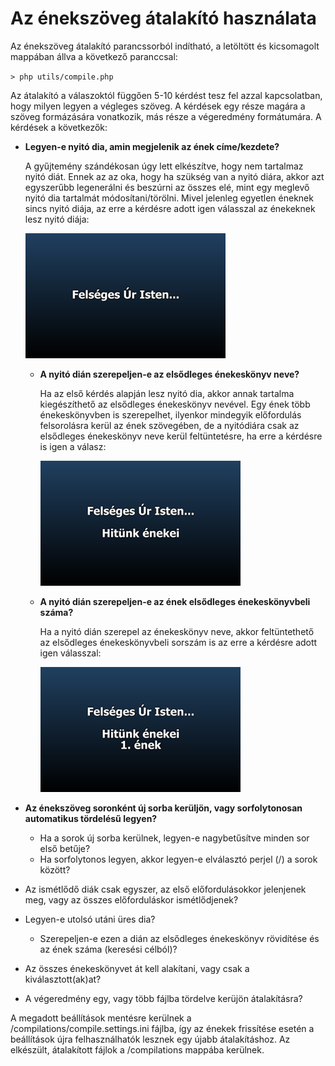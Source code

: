 # Az énekszöveg átalakító használata

Az énekszöveg átalakító parancssorból indítható, a letöltött és kicsomagolt mappában állva a következő paranccsal:

`> php utils/compile.php`

Az átalakító a válaszoktól függően 5-10 kérdést tesz fel azzal kapcsolatban, hogy milyen legyen a végleges szöveg.
A kérdések egy része magára a szöveg formázására vonatkozik, más része a végeredmény formátumára.
A kérdések a következők:
* **Legyen-e nyitó dia, amin megjelenik az ének címe/kezdete?**

  A gyűjtemény szándékosan úgy lett elkészítve, hogy nem tartalmaz nyitó diát. Ennek az az oka, hogy ha szükség van a nyitó diára, akkor azt egyszerűbb legenerálni és beszúrni az összes elé, mint egy meglevő nyitó dia tartalmát módosítani/törölni. Mivel jelenleg egyetlen éneknek sincs nyitó diája, az erre a kérdésre adott igen válasszal az énekeknek lesz nyitó diája:

  ![Képernyőfotó a nyitó diáról](./images/01.title_slide.png)

  * **A nyitó dián szerepeljen-e az elsődleges énekeskönyv neve?**

    Ha az első kérdés alapján lesz nyitó dia, akkor annak tartalma kiegészíthető az elsődleges énekeskönyv nevével.
    Egy ének több énekeskönyvben is szerepelhet, ilyenkor mindegyik előfordulás felsorolásra kerül az ének szövegében,
    de a nyitódiára csak az elsődleges énekeskönyv neve kerül feltüntetésre, ha erre a kérdésre is igen a válasz:

    ![Képernyőfotó az elsődleges énekeskönyv nevéről](./images/02.title_with_songbook.png) 

  * **A nyitó dián szerepeljen-e az ének elsődleges énekeskönyvbeli száma?**

    Ha a nyitó dián szerepel az énekeskönyv neve, akkor feltüntethető az elsődleges énekeskönyvbeli sorszám is az
    erre a kérdésre adott igen válasszal:
    
    ![Képernyőfotó a teljes nyitó diáról](./images/03.full_title_slide.png)

* **Az énekszöveg soronként új sorba kerüljön, vagy sorfolytonosan automatikus tördelésű legyen?**


  * Ha a sorok új sorba kerülnek, legyen-e nagybetűsítve minden sor első betűje?
  * Ha sorfolytonos legyen, akkor legyen-e elválasztó perjel (/) a sorok között?
* Az ismétlődő diák csak egyszer, az első előfordulásokkor jelenjenek meg, vagy az összes előforduláskor ismétlődjenek?
* Legyen-e utolsó utáni üres dia?
  * Szerepeljen-e ezen a dián az elsődleges énekeskönyv rövidítése és az ének száma (keresési célból)?
* Az összes énekeskönyvet át kell alakítani, vagy csak a kiválasztott(ak)at?
* A végeredmény egy, vagy több fájlba tördelve kerüjön átalakításra?

A megadott beállítások mentésre kerülnek a /compilations/compile.settings.ini fájlba, így az énekek frissítése esetén a beállítások újra felhasználhatók lesznek egy újabb átalakításhoz.
Az elkészült, átalakított fájlok a /compilations mappába kerülnek.
